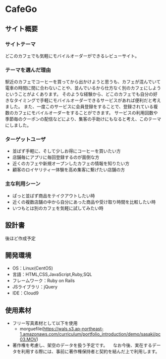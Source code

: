 # CafeGo

## サイト概要
### サイトテーマ
どこのカフェでも気軽にモバイルオーダーができるレビューサイト。
​
### テーマを選んだ理由
駅近のカフェでコーヒーを買ってから出かけようと思うも、カフェが混んでいて電車の時間に間に合わないことや、並んでいるから仕方なく別のカフェにしようということがよくあります。
そのような経験から、どこのカフェでも自分の好きなタイミングで手軽にモバイルオーダーできるサービスがあれば便利だと考えました。
また、一度このサービスに会員登録をすることで、登録されている複数のカフェにモバイルオーダーをすることができます。
サービスの利用回数や季節毎のクーポンの配信などにより、集客の手助けにもなると考え、このテーマにしました。

### ターゲットユーザ
- 並ばず手軽に、そして少しお得にコーヒーを買いたい方
- 店舗毎にアプリに毎回登録するのが面倒な方
- 近くのカフェや新規オープンしたカフェの情報を知りたい方
- 顧客のロイヤリティー体験を高め集客に繋げたい店舗の方
​
### 主な利用シーン
- ぱっと並ばず商品をテイクアウトしたい時
- 近くの複数店舗の中から自分にあった商品や受け取り時間を比較したい時
- いつもとは別のカフェを気軽に試してみたい時
​
## 設計書
後ほど作成予定
​
## 開発環境
- OS：Linux(CentOS)
- 言語：HTML,CSS,JavaScript,Ruby,SQL
- フレームワーク：Ruby on Rails
- JSライブラリ：jQuery
- IDE：Cloud9
​
## 使用素材
- フリー写真素材として以下を使用
  * morguefile(https://wals.s3.ap-northeast-1.amazonaws.com/curriculum/portfolio_introduction/demo/sasaki/pc03.MOV)
- 著作権を考慮し、架空のデータを扱う予定です。
　なお今後、実在するデータを利用する際には、事前に著作権保持者と契約を結んだ上で利用します。
